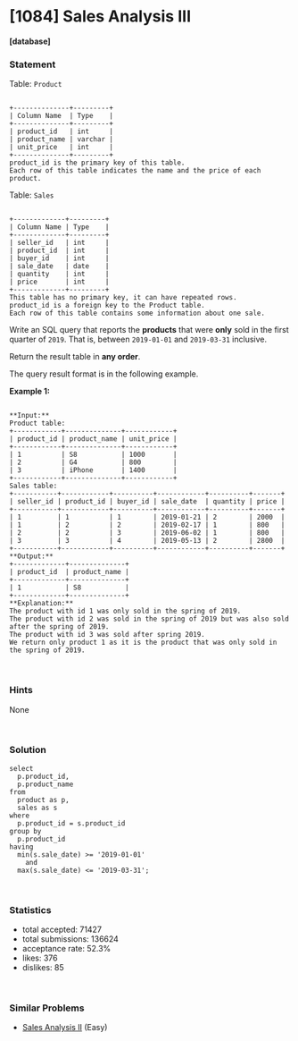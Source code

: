 # [1084] Sales Analysis III

**[database]**

### Statement

Table: `Product`

```

+--------------+---------+
| Column Name  | Type    |
+--------------+---------+
| product_id   | int     |
| product_name | varchar |
| unit_price   | int     |
+--------------+---------+
product_id is the primary key of this table.
Each row of this table indicates the name and the price of each product.

```


Table: `Sales`

```

+-------------+---------+
| Column Name | Type    |
+-------------+---------+
| seller_id   | int     |
| product_id  | int     |
| buyer_id    | int     |
| sale_date   | date    |
| quantity    | int     |
| price       | int     |
+-------------+---------+
This table has no primary key, it can have repeated rows.
product_id is a foreign key to the Product table.
Each row of this table contains some information about one sale.

```




Write an SQL query that reports the **products** that were **only** sold in the first quarter of `2019`. That is, between `2019-01-01` and `2019-03-31` inclusive.

Return the result table in **any order**.

The query result format is in the following example.


**Example 1:**

```

**Input:** 
Product table:
+------------+--------------+------------+
| product_id | product_name | unit_price |
+------------+--------------+------------+
| 1          | S8           | 1000       |
| 2          | G4           | 800        |
| 3          | iPhone       | 1400       |
+------------+--------------+------------+
Sales table:
+-----------+------------+----------+------------+----------+-------+
| seller_id | product_id | buyer_id | sale_date  | quantity | price |
+-----------+------------+----------+------------+----------+-------+
| 1         | 1          | 1        | 2019-01-21 | 2        | 2000  |
| 1         | 2          | 2        | 2019-02-17 | 1        | 800   |
| 2         | 2          | 3        | 2019-06-02 | 1        | 800   |
| 3         | 3          | 4        | 2019-05-13 | 2        | 2800  |
+-----------+------------+----------+------------+----------+-------+
**Output:** 
+-------------+--------------+
| product_id  | product_name |
+-------------+--------------+
| 1           | S8           |
+-------------+--------------+
**Explanation:** 
The product with id 1 was only sold in the spring of 2019.
The product with id 2 was sold in the spring of 2019 but was also sold after the spring of 2019.
The product with id 3 was sold after spring 2019.
We return only product 1 as it is the product that was only sold in the spring of 2019.

```


<br>

### Hints

None

<br>

### Solution

```mysql
select
  p.product_id,
  p.product_name
from
  product as p,
  sales as s
where
  p.product_id = s.product_id
group by
  p.product_id
having
  min(s.sale_date) >= '2019-01-01'
    and
  max(s.sale_date) <= '2019-03-31';
```

<br>

### Statistics

- total accepted: 71427
- total submissions: 136624
- acceptance rate: 52.3%
- likes: 376
- dislikes: 85

<br>

### Similar Problems

- [Sales Analysis II](https://leetcode.com/problems/sales-analysis-ii) (Easy)
